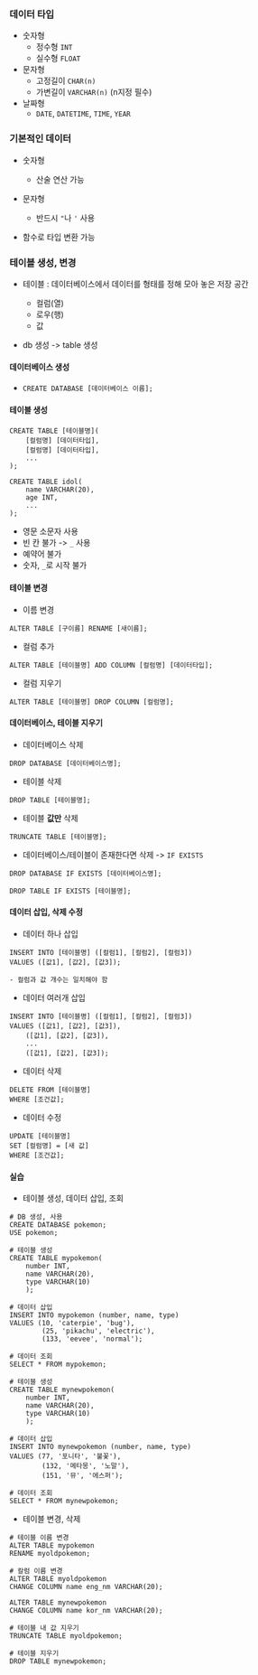 ### 데이터 타입
- 숫자형
	- 정수형 `INT`
	- 실수형 `FLOAT`
- 문자형
	- 고정길이 `CHAR(n)`
	- 가변길이 `VARCHAR(n)` (n지정 필수)
- 날짜형
	- `DATE`, `DATETIME`, `TIME`, `YEAR`

### 기본적인 데이터
- 숫자형
	- 산술 연산 가능

- 문자형
	- 반드시 `"`나 `'` 사용

- 함수로 타입 변환 가능

### 테이블 생성, 변경
- 테이블 : 데이터베이스에서 데이터를 형태를 정해 모아 놓은 저장 공간
	- 컬럼(열)
	- 로우(행)
	- 값

- db 생성 -> table 생성

#### 데이터베이스 생성
- `CREATE DATABASE [데이터베이스 이름];`

#### 테이블 생성
```MySQL
CREATE TABLE [테이블명](
	[컬럼명] [데이터타입],
	[컬럼명] [데이터타입],
	...
);
```

```MySQL
CREATE TABLE idol(
	name VARCHAR(20),
	age INT,
	...
);
```

- 영문 소문자 사용
- 빈 칸 불가 -> `_` 사용
- 예약어 불가
- 숫자, `_`로 시작 불가

#### 테이블 변경
- 이름 변경
```MySQL
ALTER TABLE [구이름] RENAME [새이름];
```

- 컬럼 추가
```MySQL
ALTER TABLE [테이블명] ADD COLUMN [컬럼명] [데이터타입];
```

- 컬럼 지우기
```MySQL
ALTER TABLE [테이블명] DROP COLUMN [컬럼명];
```

#### 데이터베이스, 테이블 지우기
- 데이터베이스 삭제
```MySQL
DROP DATABASE [데이터베이스명]; 
```

- 테이블 삭제
```MySQL
DROP TABLE [테이블명];
```

- 테이블 **값만** 삭제
```MySQL
TRUNCATE TABLE [테이블명];
```

- 데이터베이스/테이블이 존재한다면 삭제 -> `IF EXISTS`
```MySQL
DROP DATABASE IF EXISTS [데이터베이스명]; 
```

```MySQL
DROP TABLE IF EXISTS [테이블명]; 
```

#### 데이터 삽입, 삭제 수정
- 데이터 하나 삽입
```MySQL
INSERT INTO [테이블명] ([컬럼1], [컬럼2], [컬럼3])
VALUES ([값1], [값2], [값3]);
```
	- 컬럼과 값 개수는 일치해야 함 

- 데이터 여러개 삽입
```MySQL
INSERT INTO [테이블명] ([컬럼1], [컬럼2], [컬럼3])
VALUES ([값1], [값2], [값3]), 
	([값1], [값2], [값3]),
	...
	([값1], [값2], [값3]);
```

- 데이터 삭제
```MySQL
DELETE FROM [테이블명]
WHERE [조건값];
```

- 데이터 수정
```MySQL
UPDATE [테이블명]
SET [컬럼명] = [새 값]
WHERE [조건값];
```

#### 실습
- 테이블 생성, 데이터 삽입, 조회
```MySQL
# DB 생성, 사용
CREATE DATABASE pokemon;
USE pokemon;

# 테이블 생성
CREATE TABLE mypokemon(
	number INT,
    name VARCHAR(20),
    type VARCHAR(10)
    );
    
# 데이터 삽입
INSERT INTO mypokemon (number, name, type)
VALUES (10, 'caterpie', 'bug'),
		(25, 'pikachu', 'electric'),
        (133, 'eevee', 'normal');

# 데이터 조회
SELECT * FROM mypokemon;

# 테이블 생성
CREATE TABLE mynewpokemon(
	number INT,
    name VARCHAR(20),
    type VARCHAR(10)
    );
    
# 데이터 삽입
INSERT INTO mynewpokemon (number, name, type)
VALUES (77, '포니타', '불꽃'),
		(132, '메타몽', '노말'),
        (151, '뮤', '에스퍼');
        
# 데이터 조회
SELECT * FROM mynewpokemon;
```

- 테이블 변경, 삭제
```MySQL
# 테이블 이름 변경
ALTER TABLE mypokemon
RENAME myoldpokemon;

# 칼럼 이름 변경
ALTER TABLE myoldpokemon
CHANGE COLUMN name eng_nm VARCHAR(20);

ALTER TABLE mynewpokemon
CHANGE COLUMN name kor_nm VARCHAR(20);

# 테이블 내 값 지우기
TRUNCATE TABLE myoldpokemon;

# 테이블 지우기
DROP TABLE mynewpokemon;
```